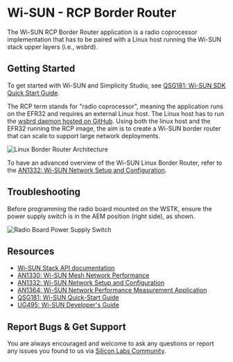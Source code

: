 # Wi-SUN - RCP Border Router

The Wi-SUN RCP Border Router application is a radio coprocessor implementation that has to be paired with a Linux host running the Wi-SUN stack upper layers (i.e., wsbrd).

## Getting Started

To get started with Wi-SUN and Simplicity Studio, see [QSG181: Wi-SUN SDK Quick Start Guide](https://www.silabs.com/documents/public/quick-start-guides/qsg181-wi-sun-sdk-quick-start-guide.pdf).

The RCP term stands for "radio coprocessor", meaning the application runs on the EFR32 and requires an external Linux host. The Linux host has to run the [wsbrd daemon hosted on GitHub](https://github.com/SiliconLabs/wisun-br-linux). Using both the linux host and the EFR32 running the RCP image, the aim is to create a Wi-SUN border router that can scale to support large network deployments.

![Linux Border Router Architecture](readme_img1.png)

To have an advanced overview of the Wi-SUN Linux Border Router, refer to the [AN1332: Wi-SUN Network Setup and Configuration](https://www.silabs.com/documents/public/application-notes/an1332-wi-sun-network-configuration.pdf).

## Troubleshooting

Before programming the radio board mounted on the WSTK, ensure the power supply switch is in the AEM position (right side), as shown.

![Radio Board Power Supply Switch](readme_img0.png)

## Resources

* [Wi-SUN Stack API documentation](https://docs.silabs.com/wisun/latest)
* [AN1330: Wi-SUN Mesh Network Performance](https://www.silabs.com/documents/public/application-notes/an1330-wi-sun-network-performance.pdf)
* [AN1332: Wi-SUN Network Setup and Configuration](https://www.silabs.com/documents/public/application-notes/an1332-wi-sun-network-configuration.pdf)
* [AN1364: Wi-SUN Network Performance Measurement Application](https://www.silabs.com/documents/public/application-notes/an1364-wi-sun-network-performance-measurement-app.pdf)
* [QSG181: Wi-SUN Quick-Start Guide](https://www.silabs.com/documents/public/quick-start-guides/qsg181-wi-sun-sdk-quick-start-guide.pdf)
* [UG495: Wi-SUN Developer's Guide](https://www.silabs.com/documents/public/user-guides/ug495-wi-sun-developers-guide.pdf)

## Report Bugs & Get Support

You are always encouraged and welcome to ask any questions or report any issues you found to us via [Silicon Labs Community](https://community.silabs.com/s/topic/0TO1M000000qHc6WAE/wisun).
